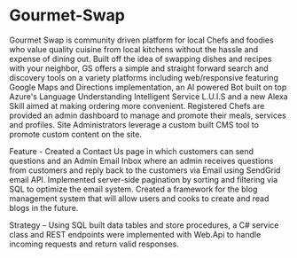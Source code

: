# Gourmet-Swap

Gourmet Swap is community driven platform for local Chefs and foodies who value quality cuisine from local kitchens without the hassle and expense of dining out. Built off the idea of swapping dishes and recipes with your neighbor, GS offers a simple and straight forward search and discovery tools on a variety platforms including web/responsive featuring Google Maps and Directions implementation, an AI powered Bot built on top Azure's Language Understanding Intelligent Service L.U.I.S and a new Alexa Skill aimed at making ordering more convenient. Registered Chefs are provided an admin dashboard to manage and promote their meals, services and profiles. Site Administrators leverage a custom built CMS tool to promote custom content on the site.


Feature - Created a Contact Us page in which customers can send questions and an Admin Email Inbox where an admin receives questions from customers and reply back to the customers via Email using SendGrid email API. Implemented server-side pagination by sorting and filtering via SQL to optimize the email system. Created a framework for the blog management system that will allow users and cooks to create and read blogs in the future. 

Strategy – Using SQL built data tables and store procedures, a C# service class and REST endpoints were implemented with Web.Api to handle incoming requests and return valid responses. 
